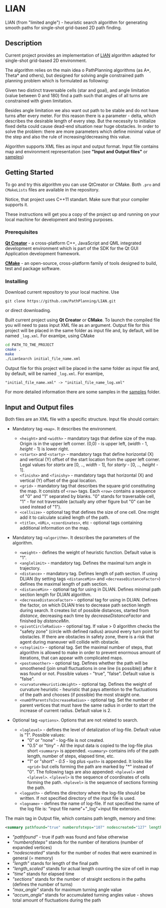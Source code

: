 # LIAN

LIAN (from "limited angle") - heuristic search algorithm for generating smooth paths for single-shot grid-based 2D path finding.

## Description
Current project provides an implementation of [LIAN](https://arxiv.org/pdf/1506.01864.pdf) algorithm adapted for single-shot grid-based 2D environment.

The algorithm relies on the main idea o PathPlanning algorithms (as A\*, Theta\* and others), but designed for solving angle constrained path planning problem which is formulated as following:

Given two distinct traversable cells (star and goal), and angle limitation (value between 0 and 180) find a path such that angles of all turns are constrained with given limitation.

Besides angle limitation we also want out path to be stable and do not have turns after every meter. For this reason there is a parameter - delta, which describes the desirable length of every step. But the necessity to initialize fixed delta could cause dead-end situation near huge obstacles. In order to solve the problem: there are more parameters which define minimal value of the step and also the rule of increasing/decreasing this value.


Algorithm supports XML files as input and output format. Input file contains map and environment representation (see __"Input and Output files"__ or [samples](https://github.com/PathPlanning/LIAN/tree/master/examples))

## Getting Started

To go and try this algorithm you can use QtCreator or CMake.
Both `.pro` and `CMakeLists` files are available in the repository.

Notice, that project uses C++11 standart. Make sure that your compiler supports it.

These instructions will get you a copy of the project up and running on your local machine for development and testing purposes.

### Prerequisites

**[Qt Creator](https://info.qt.io/download-qt-for-device-creation?hsCtaTracking=c80600ba-f2ea-45ed-97ef-6949c1c4c236%7C643bd8f4-2c59-4c4c-ba1a-4aaa05b51086)** -  a cross-platform C++, JavaScript and QML integrated development environment which is part of the SDK for the Qt GUI Application development framework.

**[CMake](https://cmake.org/)** - an open-source, cross-platform family of tools designed to build, test and package software.

### Installing

Download current repository to your local machine. Use
```
git clone https://github.com/PathPlanning/LIAN.git
```
or direct downloading.

Built current project using **Qt Creator** or **CMake**. To launch the compiled file you will need to pass input XML file as an argument. Output file for this project will be placed in the same folder as input file and, by default, will be named `_log.xml`. For examlpe, using CMake
```bash
cd PATH_TO_THE_PROJECT
cmake .
make
./LianSearch initial_file_name.xml
```
Output file for this project will be placed in the same folder as input file and, by default, will be named `_log.xml`. For examlpe,
```
"initial_file_name.xml" -> "initial_file_name_log.xml"
```
For more detailed information there are some samples in the [samples](https://github.com/PathPlanning/LIAN/tree/master/examples) folder.

## Input and Output files

Both files are an XML file with a specific structure.
Input file should contain:

* Mandatory tag `<map>`. It describes the environment.
    * `<height>` and `<width>` - mandatory tags that define size of the map. Origin is in the upper left corner. (0,0) - is upper left, (*width* - 1, *height* - 1) is lower right.
    * `<startx>` and `<starty>` - mandatory tags that define horizontal (X) and vertical (Y) offset of the start location from the upper left corner. Legal values for *startx* are [0, .., *width* - 1], for *starty* - [0, .., *height* - 1].
    * `<finishx>` and `<finishy>` - mandatory tags that horizontal (X) and vertical (Y) offset of the goal location.
    * `<grid>` - mandatory tag that describes the square grid constituting the map. It consists of `<row>` tags. Each `<row>` contains a sequence of "0" and "1" separated by blanks. "0" stands for traversable cell, "1" - for not traversable (actually any other figure but "0" can be used instead of "1").
    * `<cellsize>` - optional tag that defines the size of one cell. One might add it to calculate scaled length of the path.
    * `<title>`, `<URL>`, `<coordinates>`, etc - optional tags containing additional information on the map.

* Mandatory tag `<algorithm>`. It describes the parameters of the algorithm.

    * `<weight>` - defines the weight of heuristic function. Default value is "1".
    * `<anglelimit>` - mandatory tag. Defines the maximal turn angle in trajectory.
    * `<distance>` - mandatory tag. Defines length of path section. If using DLIAN (by setting tags `<distanceMin>` and `<decreaseDistanceFactor>`) defines the maximal length of path section.
    * `<distanceMin>` - optional tag for using in DLIAN. Defines minimal path section length for DLIAN algorithm.
    * `<decreaseDistanceFactor>` - optional tag for using in DLIAN. Defines the factor, on which DLIAN tries to decrease path section length during search. It creates list of possible distances, started from *distance*, decreasing each time by *decreaseDistanceFactor* and finished by *distanceMin*.
    * `<pivotCircleRadius>` - optional tag. If value > 0 algorithm checks the "safety zone" (circle with defined radius) around every turn point for obstacles. If there are obstacles in safety zone, there is a risk that agent during maneuver will collide with obstacle.
    * `<steplimit>` - optional tag. Set the maximal number of steps, that algorithm is allowed to make in order to prevent enormous amount of iterations, that can appear with complicated maps.
    * `<postsmoother>` - optional tag. Defines whether the path will be smoothened (join small fluctuations in one line (is possible)) after it was found or not. Possible values - "true", "false". Default value is "false".
    * `<curvatureHeuristicWeight>` - optional tag. Defines the weight of curvature heuristic - heuristic that pays attention to the fluctuations of the path and chooses (if possible) the most straight one.
    * `<numOfParentsToIncreaseRadius>` - optional tag. Set the number of parent vertices that must have the same radius in order to start the increase of current radius. Default value is 2.

* Optional tag `<options>`. Options that are not related to search.

    * `<loglevel>` - defines the level of detalization of log-file. Default value is "1". Possible values:
        - "0" or "none" - log-file is not created.
        - "0.5" or "tiny" - All the input data is copied to the log-file plus short `<summary>` is appended. `<summary>` contains info of the path length, number of steps, elapsed time, etc.
        - "1" or "short" - *0.5* - log plus `<path>` is appended. It looks like `<grid>` but cells forming the path are marked by "\*" instead of "0". The following tags are also appended: `<hplevel>` and `<lplevel>`. `<lplevel>` is the sequence of coordinates of cells forming the path. `<hplevel>` is the sequence of sections forming the path.
    * `<logpath>` - defines the directory where the log-file should be written. If not specified directory of the input file is used.
    * `<logname>` - defines the name of log-file. If not specified the name of the log file is: "input file name"+"\_log"+input file extension.

The main tag in Output file, which contains path length, memory and time:
```xml
<summary pathfound="true" numberofsteps="107" nodescreated="127" length="15.414213" length_scaled="41.618375587463383" time="0.000512" sections="4" max_angle="15.9034" accum_angle="365.5412" />
```
* _"pathfound"_ - true if path was found and false otherwise
* _"numberofsteps"_ stands for the number of iterations (number of expanded vertices)
* _"nodescreated"_  stands for the number of nodes that were examined in general (= memory)
* _"length"_ stands for length of the final path
* _"length_scaled"_ stands for actual length counting the size of cell in map
* _"time"_ stands for elapsed time
* _"sections"_ stands for the number of straight sections in the paths (defines the number of turns)
* _"max_angle"_ stands for maximum turning angle value
* _"accum_angle"_ stands for accumulated turning angles value - shows total amount of fluctuations during the path

